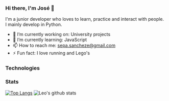 ### Hi there, I'm José 👋

I'm a junior developer who loves to learn, practice and interact with people. I mainly develop in Python.

- 🔭 I’m currently working on: University projects
- 🌱 I’m currently learning: JavaScript
- 📫 How to reach me: sepa.sancheze@gmail.com
- ⚡ Fun fact: I love running and Lego's

### Technologies



### Stats
[![Top Langs](https://github-readme-stats.vercel.app/api/top-langs/?username=sepa-sancheze&layout=compact)](https://github.com/sepa-sancheze/github-readme-stats)
![Leo's github stats](https://github-readme-stats.vercel.app/api?username=sepa-sancheze&show_icons=true&theme=dracula&hide=stars,issues)
